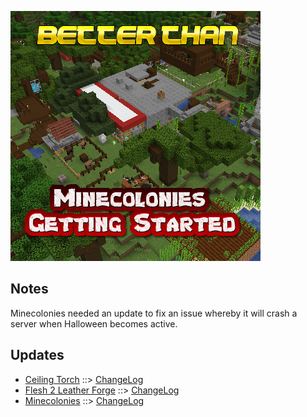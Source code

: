 ![BETTER THAN MINECOLONIES GETTING STARTED LOGO](https://github.com/kreezxil/kreezcraft.com/blob/master/images/better%20than%20minecolonies%20getting%20started.png)

## Notes
Minecolonies needed an update to fix an issue whereby it will crash a server when Halloween becomes active.

## Updates
- [Ceiling Torch](https://www.curseforge.com/minecraft/mc-mods/ceiling-torch) ::> [ChangeLog](https://www.curseforge.com/minecraft/mc-mods/ceiling-torch/files/2818882)
- [Flesh 2 Leather Forge](https://www.curseforge.com/minecraft/mc-mods/flesh-2-leather-forge) ::> [ChangeLog](https://www.curseforge.com/minecraft/mc-mods/flesh-2-leather-forge/files/2818846)
- [Minecolonies](https://www.curseforge.com/minecraft/mc-mods/minecolonies) ::> [ChangeLog](https://www.curseforge.com/minecraft/mc-mods/minecolonies/files/2819000)
